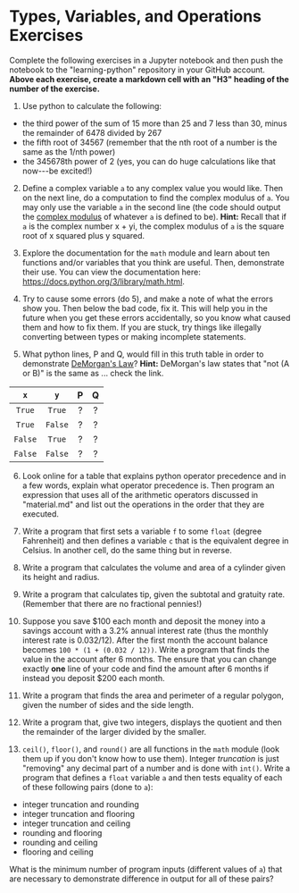 # Types, Variables, and Operations Exercises

Complete the following exercises in a Jupyter notebook and then push the notebook to the "learning-python" repository in your GitHub account. **Above each exercise, create a markdown cell with an "H3" heading of the number of the exercise.**


1. Use python to calculate the following:
 - the third power of the sum of 15 more than 25 and 7 less than 30, minus the remainder of 6478 divided by 267
 - the fifth root of 34567 (remember that the nth root of a number is the same as the 1/nth power)
 - the 345678th power of 2 (yes, you can do huge calculations like that now---be excited!)

2. Define a complex variable `a` to any complex value you would like. Then on the next line, do a computation to find the complex modulus of `a`. You may only use the variable `a` in the second line (the code should output the [complex modulus](https://mathworld.wolfram.com/ComplexModulus.html) of whatever `a` is defined to be). **Hint:** Recall that if `a` is the complex number x + yi, the complex modulus of `a` is the square root of x squared plus y squared.

3. Explore the documentation for the `math` module and learn about ten functions and/or variables that you think are useful. Then, demonstrate their use. You can view the documentation here: https://docs.python.org/3/library/math.html.

4. Try to cause some errors (do 5), and make a note of what the errors show you. Then below the bad code, fix it. This will help you in the future when you get these errors accidentally, so you know what caused them and how to fix them. If you are stuck, try things like illegally converting between types or making incomplete statements.

5. What python lines, P and Q, would fill in this truth table in order to demonstrate [DeMorgan's Law](https://en.wikipedia.org/wiki/De_Morgan%27s_laws)? **Hint:** DeMorgan's law states that "not (A or B)" is the same as ... check the link.


|   `x`  |   `y`  |     P     |    Q     |
|:------:|:------:|:---------:|:--------:|
| `True` | `True` |     ?     |    ?     |
| `True` | `False`|     ?     |    ?     |
| `False`| `True` |     ?     |    ?     |
| `False`| `False`|     ?     |    ?     |


6. Look online for a table that explains python operator precedence and in a few words, explain what operator precedence is. Then program an expression that uses all of the arithmetic operators discussed in "material.md" and list out the operations in the order that they are executed.


7. Write a program that first sets a variable `f` to some `float` (degree Fahrenheit) and then defines a variable `c` that is the equivalent degree in Celsius. In another cell, do the same thing but in reverse.

8. Write a program that calculates the volume and area of a cylinder given its height and radius.

9. Write a program that calculates tip, given the subtotal and gratuity rate. (Remember that there are no fractional pennies!)

10. Suppose you save $100 each month and deposit the money into a savings account with a 3.2% annual interest rate (thus the monthly interest rate is 0.032/12). After the first month the account balance becomes `100 * (1 + (0.032 / 12))`. Write a program that finds the value in the account after 6 months. The ensure that you can change exactly **one** line of your code and find the amount after 6 months if instead you deposit $200 each month.

11. Write a program that finds the area and perimeter of a regular polygon, given the number of sides and the side length.

12. Write a program that, give two integers, displays the quotient and then the remainder of the larger divided by the smaller.

13. `ceil()`, `floor()`, and `round()` are all functions in the `math` module (look them up if you don't know how to use them). Integer *truncation* is just "removing" any decimal part of a number and is done with `int()`.
Write a program that defines a `float` variable `a` and then tests equality of each of these following pairs (done to `a`):
- integer truncation and rounding
- integer truncation and flooring
- integer truncation and ceiling
- rounding and flooring
- rounding and ceiling
- flooring and ceiling

What is the minimum number of program inputs (different values of `a`) that are necessary to demonstrate difference in output for all of these pairs? 
